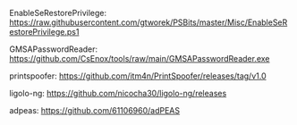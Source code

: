 EnableSeRestorePrivilege:  https://raw.githubusercontent.com/gtworek/PSBits/master/Misc/EnableSeRestorePrivilege.ps1

GMSAPasswordReader:  https://github.com/CsEnox/tools/raw/main/GMSAPasswordReader.exe

printspoofer: https://github.com/itm4n/PrintSpoofer/releases/tag/v1.0 

ligolo-ng: https://github.com/nicocha30/ligolo-ng/releases 


adpeas: https://github.com/61106960/adPEAS 
